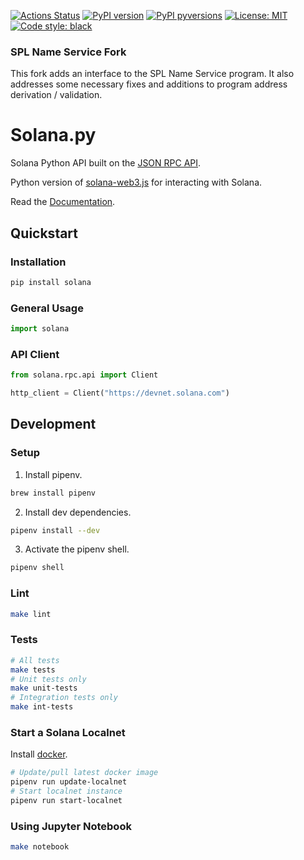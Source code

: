 [![Actions
Status](https://github.com/michaelhly/solanapy/workflows/CI/badge.svg)](https://github.com/michaelhly/solanapy/actions?query=workflow%3ACI)
[![PyPI version](https://badge.fury.io/py/solana.svg)](https://badge.fury.io/py/solana)
[![PyPI pyversions](https://img.shields.io/pypi/pyversions/solana)](https://pypi.org/project/solana/)
[![License: MIT](https://img.shields.io/badge/License-MIT-yellow.svg)](https://github.com/michaelhly/solana-py/blob/master/LICENSE)
[![Code style: black](https://img.shields.io/badge/code%20style-black-000000.svg)](https://github.com/psf/black)


### SPL Name Service Fork
This fork adds an interface to the SPL Name Service program.
It also addresses some necessary fixes and additions to program address derivation / validation.

# Solana.py

Solana Python API built on the [JSON RPC API](https://docs.solana.com/apps/jsonrpc-api).

Python version of [solana-web3.js](https://github.com/solana-labs/solana-web3.js/) for interacting with Solana.

Read the [Documentation](https://michaelhly.github.io/solana-py/).

## Quickstart

### Installation

```sh
pip install solana
```

### General Usage

```py
import solana
```

### API Client

```py
from solana.rpc.api import Client

http_client = Client("https://devnet.solana.com")
```

## Development

### Setup

1. Install pipenv.

```sh
brew install pipenv
```

2. Install dev dependencies.

```sh
pipenv install --dev
```

3. Activate the pipenv shell.

```sh
pipenv shell
```

### Lint

```sh
make lint
```

### Tests

```sh
# All tests
make tests
# Unit tests only
make unit-tests
# Integration tests only
make int-tests
```

### Start a Solana Localnet

Install [docker](https://docs.docker.com/get-started/).

```sh
# Update/pull latest docker image
pipenv run update-localnet
# Start localnet instance
pipenv run start-localnet
```

### Using Jupyter Notebook

```sh
make notebook
```
